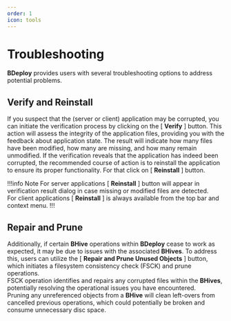 ```yaml
---
order: 1
icon: tools
---
```

# Troubleshooting

**BDeploy** provides users with several troubleshooting options to address potential problems. 

## Verify and Reinstall

If you suspect that the (server or client) application may be corrupted, you can initiate the verification process by clicking on the  [ **Verify** ] button. This action will assess the integrity of the application files, providing you with the feedback about application state. The result will indicate how many files have been modified, how many are missing, and how many remain unmodified. If the verification reveals that the application has indeed been corrupted, the recommended course of action is to reinstall the application to ensure its proper functionality. For that click on [ **Reinstall** ] button.

!!!info Note
For server applications [ **Reinstall** ] button will appear in verification result dialog in case missing or modified files are detected.  
For client applications [ **Reinstall** ] is always available from the top bar and context menu.
!!!

## Repair and Prune
Additionally, if certain **BHive** operations within **BDeploy** cease to work as expected, it may be due to issues with the associated **BHives**. To address this, users can utilize the [ **Repair and Prune Unused Objects** ] button, which initiates a filesystem consistency check (FSCK) and prune operations.  
FSCK operation identifies and repairs any corrupted files within the **BHives**, potentially resolving the operational issues you have encountered.  
Pruning any unreferenced objects from a **BHive** will clean left-overs from cancelled previous operations, which could potentially be broken and consume unnecessary disc space.

